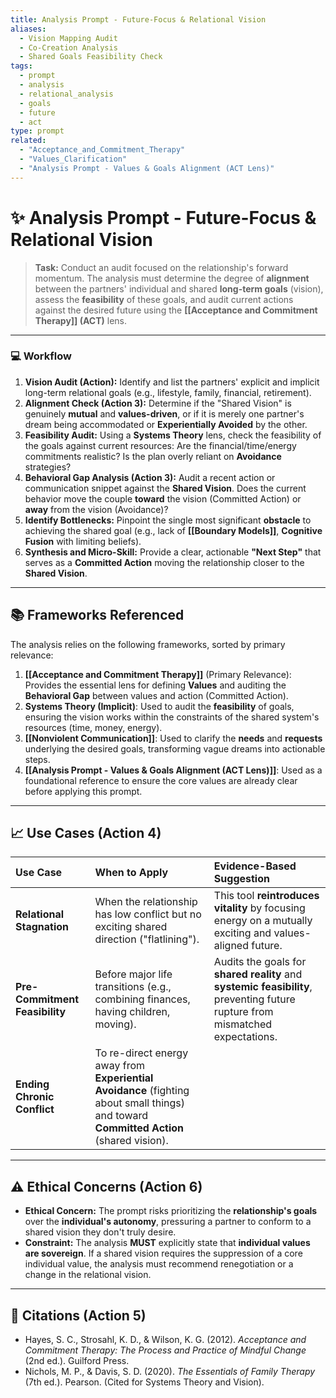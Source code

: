 ```yaml
---
title: Analysis Prompt - Future-Focus & Relational Vision
aliases:
  - Vision Mapping Audit
  - Co-Creation Analysis
  - Shared Goals Feasibility Check
tags:
  - prompt
  - analysis
  - relational_analysis
  - goals
  - future
  - act
type: prompt
related:
  - "Acceptance_and_Commitment_Therapy"
  - "Values_Clarification"
  - "Analysis Prompt - Values & Goals Alignment (ACT Lens)"
---
```


<!-- @format -->

# ✨ Analysis Prompt - Future-Focus & Relational Vision

> **Task:** Conduct an audit focused on the relationship's forward momentum. The analysis must determine the degree of **alignment** between the partners' individual and shared **long-term goals** (vision), assess the **feasibility** of these goals, and audit current actions against the desired future using the **[[Acceptance and Commitment Therapy]] (ACT)** lens.

---

### 💻 Workflow

1.  **Vision Audit (Action):** Identify and list the partners' explicit and implicit long-term relational goals (e.g., lifestyle, family, financial, retirement).
2.  **Alignment Check (Action 3):** Determine if the "Shared Vision" is genuinely **mutual** and **values-driven**, or if it is merely one partner's dream being accommodated or **Experientially Avoided** by the other.
3.  **Feasibility Audit:** Using a **Systems Theory** lens, check the feasibility of the goals against current resources: Are the financial/time/energy commitments realistic? Is the plan overly reliant on **Avoidance** strategies?
4.  **Behavioral Gap Analysis (Action 3):** Audit a recent action or communication snippet against the **Shared Vision**. Does the current behavior move the couple **toward** the vision (Committed Action) or **away** from the vision (Avoidance)?
5.  **Identify Bottlenecks:** Pinpoint the single most significant **obstacle** to achieving the shared goal (e.g., lack of **[[Boundary Models]]**, **Cognitive Fusion** with limiting beliefs).
6.  **Synthesis and Micro-Skill:** Provide a clear, actionable **"Next Step"** that serves as a **Committed Action** moving the relationship closer to the **Shared Vision**.

---

## 📚 Frameworks Referenced

The analysis relies on the following frameworks, sorted by primary relevance:

1.  **[[Acceptance and Commitment Therapy]]** (Primary Relevance): Provides the essential lens for defining **Values** and auditing the **Behavioral Gap** between values and action (Committed Action).
2.  **Systems Theory (Implicit)**: Used to audit the **feasibility** of goals, ensuring the vision works within the constraints of the shared system's resources (time, money, energy).
3.  **[[Nonviolent Communication]]**: Used to clarify the **needs** and **requests** underlying the desired goals, transforming vague dreams into actionable steps.
4.  **[[Analysis Prompt - Values & Goals Alignment (ACT Lens)]]**: Used as a foundational reference to ensure the core values are already clear before applying this prompt.

---

## 📈 Use Cases (Action 4)

| Use Case                       | When to Apply                                                                                                                           | Evidence-Based Suggestion                                                                                                     |
| :----------------------------- | :-------------------------------------------------------------------------------------------------------------------------------------- | :---------------------------------------------------------------------------------------------------------------------------- |
| **Relational Stagnation**      | When the relationship has low conflict but no exciting shared direction ("flatlining").                                                 | This tool **reintroduces vitality** by focusing energy on a mutually exciting and values-aligned future.                      |
| **Pre-Commitment Feasibility** | Before major life transitions (e.g., combining finances, having children, moving).                                                      | Audits the goals for **shared reality** and **systemic feasibility**, preventing future rupture from mismatched expectations. |
| **Ending Chronic Conflict**    | To re-direct energy away from **Experiential Avoidance** (fighting about small things) and toward **Committed Action** (shared vision). |                                                                                                                               |

---

## ⚠️ Ethical Concerns (Action 6)

- **Ethical Concern:** The prompt risks prioritizing the **relationship's goals** over the **individual's autonomy**, pressuring a partner to conform to a shared vision they don't truly desire.
- **Constraint:** The analysis **MUST** explicitly state that **individual values are sovereign**. If a shared vision requires the suppression of a core individual value, the analysis must recommend renegotiation or a change in the relational vision.

---

## 📖 Citations (Action 5)

- Hayes, S. C., Strosahl, K. D., & Wilson, K. G. (2012). _Acceptance and Commitment Therapy: The Process and Practice of Mindful Change_ (2nd ed.). Guilford Press.
- Nichols, M. P., & Davis, S. D. (2020). _The Essentials of Family Therapy_ (7th ed.). Pearson. (Cited for Systems Theory and Vision).
